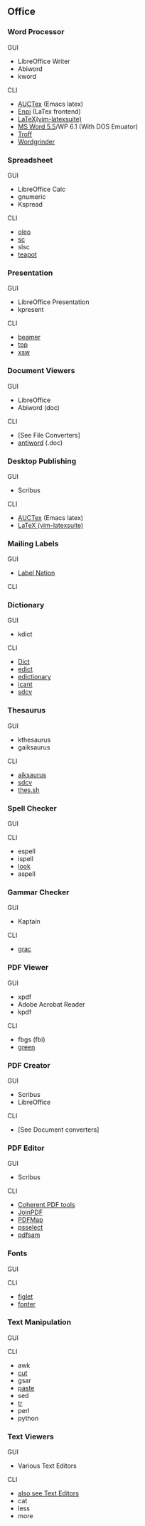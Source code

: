 ## Office

### Word Processor 

GUI

  * LibreOffice Writer
  * Abiword
  * kword

CLI

  * [AUCTex](http://www.gnu.org/software/auctex/) (Emacs latex)
  * [Enpi](http://enpiscript.blogspot.com/) (LaTex frontend)
  * [LaTeX(vim-latexsuite)](http://vim-latex.sourceforge.net/)
  * [MS Word 5.5](http://download.microsoft.com/download/word97win/Wd55_be/97/WIN98/EN-US/Wd55_ben.exe)/WP 6.1 (With DOS Emuator)
  * [Troff](http://man.cat-v.org/p9p/1/troff)  
  * [Wordgrinder](http://wordgrinder.sourceforge.net/)

  
### Spreadsheet 

GUI

  * LibreOffice Calc
  * gnumeric
  * Kspread

CLI

  * [oleo](http://www.gnu.org/software/oleo/)
  * [sc](http://www.economics.utoronto.ca/jfloyd/stats/minmansc.pdf)
  * slsc
  * [teapot](http://www.moria.de/%7Emichael/teapot/)

  
### Presentation 

GUI

  * LibreOffice Presentation
  * kpresent

CLI

  * [beamer](http://en.wikipedia.org/wiki/Beamer_%28LaTeX%29)
  * [tpp](http://www.ngolde.de/tpp.html)
  * [xsw](http://code.google.com/p/xsw/)

  
### Document Viewers 

GUI

  * LibreOffice
  * Abiword (doc)

CLI

  * [See File Converters]
  * [antiword](http://en.wikipedia.org/wiki/Antiword) (.doc)

### Desktop Publishing 

GUI

  * Scribus

CLI

  * [AUCTex](http://www.gnu.org/software/auctex/) (Emacs latex)
  * [LaTeX (vim-latexsuite)](http://vim-latex.sourceforge.net/)

  
### Mailing Labels 

GUI

  * [Label Nation](http://www.red-bean.com/labelnation/)

CLI  

### Dictionary 

GUI

  * kdict

CLI

  * [Dict](http://linux.die.net/man/3/dict)
  * [edict](http://www.linux.com/feature/113750)
  * [edictionary](http://edictionary.sourceforge.net/)
  * [icant](http://www.turf.org/departments/publishing/incant/)
  * [sdcv](http://sdcv.sourceforge.net/)

  
### Thesaurus 

GUI

  * kthesaurus
  * gaiksaurus

CLI

  * [aiksaurus](http://aiksaurus.sourceforge.net/)
  * [sdcv](http://sdcv.sourceforge.net/)
  * [thes.sh](http://www.linuxhowtos.org/Tips%20and%20Tricks/cmdline_thesaurus.htm)

  
### Spell Checker 

GUI

CLI

  * espell
  * ispell
  * [look](http://linux.about.com/library/cmd/blcmdl1_look.htm)
  * aspell

  
### Gammar Checker

GUI

  * Kaptain

CLI

  * [grac](http://grac.sourceforge.net/)

### PDF Viewer 

GUI

  * xpdf
  * Adobe Acrobat Reader
  * kpdf

CLI

  * fbgs (fbi)
  * [green](http://freshmeat.net/projects/green-2#release_303676)

  
### PDF Creator 

GUI

  * Scribus
  * LibreOffice

CLI

  * [See Document converters]  

### PDF Editor

GUI

  * Scribus

CLI

  * [Coherent PDF tools](http://www.coherentpdf.com/)
  * [JoinPDF](http://www.iis.ee.ic.ac.uk/%7Eg.briscoe/ICL/JoinPDF.html)
  * [PDFMap](http://www.librelogiciel.com/software/PDFMap/action_Presentation)
  * [psselect](http://www.knackered.org/angus/psutils/psselect.html)
  * [pdfsam](http://feedproxy.google.com/~r/freshmeat/feeds/fm-releases-global/~3/xLCwJwFVpK8/pdfsam)
  
### Fonts   

GUI

CLI

  * [figlet](http://ianchai.50megs.com/figlet.html)
  * [fonter](http://freshmeat.net/projects/fonter/)

  
### Text Manipulation 

GUI

CLI

  * awk
  * [cut](http://www.computerhope.com/unix/ucut.htm)
  * gsar
  * [paste](http://linux.about.com/library/cmd/blcmdl_paste.htm)
  * sed
  * [tr](http://en.wikipedia.org/wiki/Tr_%28Unix%29)
  * perl
  * python

  
### Text Viewers 

GUI

  * Various Text Editors

CLI

  * [also see Text Editors](http://dav-text.sourceforge.net/)
  * cat
  * less
  * more

